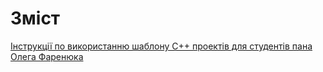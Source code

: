 # Зміст

[Інструкції по використанню шаблону C++ проектів для студентів пана Олега Фаренюка](https://ucu-computer-systems.github.io/cpp-template/)

